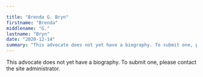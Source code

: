 ```yaml
---

title: "Brenda G. Bryn"
firstname: "Brenda"
middlename: "G."
lastname: "Bryn"
date: "2020-12-14"
summary: "This advocate does not yet have a biography. To submit one, please contact the site administrator."
---
```

This advocate does not yet have a biography. To submit one, please contact the site administrator.

